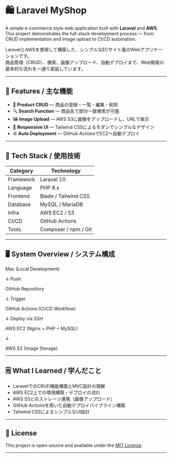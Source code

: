 # 🛍️ Laravel MyShop

A simple e-commerce style web application built with **Laravel** and **AWS**.  
This project demonstrates the full-stack development process — from CRUD implementation and image upload to CI/CD automation.

LaravelとAWSを使用して構築した、シンプルなECサイト風のWebアプリケーションです。  
商品管理（CRUD）、検索、画像アップロード、自動デプロイまで、Web開発の基本的な流れを一通り実装しています。

---

## 🚀 Features / 主な機能

- 🧩 **Product CRUD** — 商品の登録・一覧・編集・削除  
- 🔍 **Search Function** — 商品名で部分一致検索が可能  
- 🖼️ **Image Upload** — AWS S3に画像をアップロードし、URLで表示  
- 🎨 **Responsive UI** — Tailwind CSSによるモダンでシンプルなデザイン  
- ⚙️ **Auto Deployment** — GitHub ActionsでEC2へ自動デプロイ

---

## 🧱 Tech Stack / 使用技術

| Category | Technology |
|-----------|-------------|
| Framework | Laravel 10 |
| Language | PHP 8.x |
| Frontend | Blade / Tailwind CSS |
| Database | MySQL / MariaDB |
| Infra | AWS EC2 / S3 |
| CI/CD | GitHub Actions |
| Tools | Composer / npm / Git |

---

## 🖥️ System Overview / システム構成

Mac (Local Development)  
  
↓ Push  
  
GitHub Repository  
  
↓ Trigger  
   
GitHub Actions (CI/CD Workflow) 
  
↓ Deploy via SSH  
  
AWS EC2 (Nginx + PHP + MySQL)  
  
↓  
  
AWS S3 (Image Storage)  

---

## 🗒️ What I Learned / 学んだこと

- LaravelでのCRUD機能構築とMVC設計の理解  
- AWS EC2上での環境構築・デプロイの流れ  
- AWS S3とのストレージ連携（画像アップロード）  
- GitHub Actionsを用いた自動デプロイパイプライン構築  
- Tailwind CSSによるシンプルなUI設計  

---

## 📄 License
This project is open-source and available under the [MIT License](./LICENSE).

---
